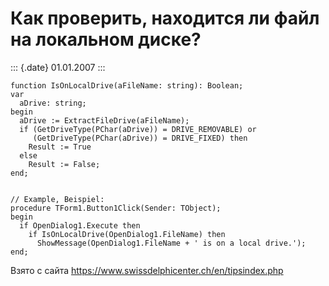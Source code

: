Как проверить, находится ли файл на локальном диске?
====================================================

::: {.date}
01.01.2007
:::

    function IsOnLocalDrive(aFileName: string): Boolean; 
    var 
      aDrive: string; 
    begin 
      aDrive := ExtractFileDrive(aFileName); 
      if (GetDriveType(PChar(aDrive)) = DRIVE_REMOVABLE) or 
         (GetDriveType(PChar(aDrive)) = DRIVE_FIXED) then 
        Result := True 
      else 
        Result := False; 
    end; 
     
     
    // Example, Beispiel: 
    procedure TForm1.Button1Click(Sender: TObject); 
    begin 
      if OpenDialog1.Execute then 
        if IsOnLocalDrive(OpenDialog1.FileName) then 
          ShowMessage(OpenDialog1.FileName + ' is on a local drive.'); 
    end; 

Взято с сайта <https://www.swissdelphicenter.ch/en/tipsindex.php>
